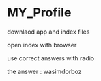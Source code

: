 # MY_Profile

downlaod app and index files

open index with browser 

use correct answers with radio 
 
the answer : wasimdorboz
